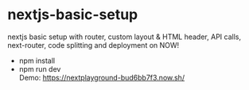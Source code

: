 # nextjs-basic-setup
nextjs basic setup with router, custom layout & HTML header, API calls, next-router, code splitting and deployment on NOW!

* npm install <br/>
* npm run dev <br/>
Demo: https://nextplayground-bud6bb7f3.now.sh/

